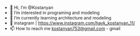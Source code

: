 - 👋 Hi, I’m @Kostanyan
- 👀 I’m interested in programing and modeling
- 🌱 I’m currently learning architecture and modeling
- 💞️ instagram | https://www.instagram.com/hayk_kostanyan_11/
- 📫 How to reach me kostanyan753@gmail.com - gmail
                      

<!---
Kostanyan/Kostanyan is a ✨ special ✨ repository because its `README.md` (this file) appears on your GitHub profile.
You can click the Preview link to take a look at your changes.
--->
